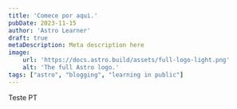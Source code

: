 ```yaml
---
title: 'Comece por aqui.'
pubDate: 2023-11-15
author: 'Astro Learner'
draft: true
metaDescription: Meta description here
image:
    url: 'https://docs.astro.build/assets/full-logo-light.png'
    alt: 'The full Astro logo.'
tags: ["astro", "blogging", "learning in public"]
---
```


Teste PT 